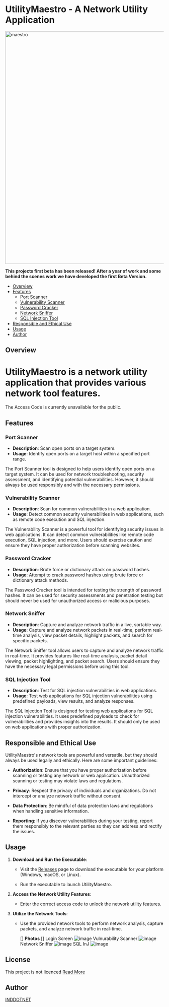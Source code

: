 # UtilityMaestro - A Network Utility Application
<img width="739" alt="maestro" src="https://github.com/IndulgeinDotNet/UtilityMaestro/assets/125331271/e5f6c82b-7fa7-4a66-86b2-b2a52f48a3dc">
  
**This projects first beta has been released! After a year of work and some behind the scenes work we have developed the first Beta Version.**

- [Overview](#overview)
- [Features](#features)
  - [Port Scanner](#port-scanner)
  - [Vulnerability Scanner](#vulnerability-scanner)
  - [Password Cracker](#password-cracker)
  - [Network Sniffer](#network-sniffer)
  - [SQL Injection Tool](#sql-injection-tool)
- [Responsible and Ethical Use](#responsible-and-ethical-use)
- [Usage](#usage)
- [Author](#author)

## Overview

UtilityMaestro is a  network utility application that provides various network tool features.
=
The Access Code is currently unavailable for the public.
## Features

### Port Scanner

- **Description**: Scan open ports on a target system.
- **Usage**: Identify open ports on a target host within a specified port range.

The Port Scanner tool is designed to help users identify open ports on a target system. It can be used for network troubleshooting, security assessment, and identifying potential vulnerabilities. However, it should always be used responsibly and with the necessary permissions.

### Vulnerability Scanner

- **Description**: Scan for common vulnerabilities in a web application.
- **Usage**: Detect common security vulnerabilities in web applications, such as remote code execution and SQL injection.

The Vulnerability Scanner is a powerful tool for identifying security issues in web applications. It can detect common vulnerabilities like remote code execution, SQL injection, and more. Users should exercise caution and ensure they have proper authorization before scanning websites.

### Password Cracker

- **Description**: Brute force or dictionary attack on password hashes.
- **Usage**: Attempt to crack password hashes using brute force or dictionary attack methods.

The Password Cracker tool is intended for testing the strength of password hashes. It can be used for security assessments and penetration testing but should never be used for unauthorized access or malicious purposes.

### Network Sniffer

- **Description**: Capture and analyze network traffic in a live, sortable way.
- **Usage**: Capture and analyze network packets in real-time, perform real-time analysis, view packet details, highlight packets, and search for specific packets.

The Network Sniffer tool allows users to capture and analyze network traffic in real-time. It provides features like real-time analysis, packet detail viewing, packet highlighting, and packet search. Users should ensure they have the necessary legal permissions before using this tool.

### SQL Injection Tool

- **Description**: Test for SQL injection vulnerabilities in web applications.
- **Usage**: Test web applications for SQL injection vulnerabilities using predefined payloads, view results, and analyze responses.

The SQL Injection Tool is designed for testing web applications for SQL injection vulnerabilities. It uses predefined payloads to check for vulnerabilities and provides insights into the results. It should only be used on web applications with proper authorization.

## Responsible and Ethical Use

UtilityMaestro's network tools are powerful and versatile, but they should always be used legally and ethically. Here are some important guidelines:

- **Authorization**: Ensure that you have proper authorization before scanning or testing any network or web application. Unauthorized scanning or testing may violate laws and regulations.

- **Privacy**: Respect the privacy of individuals and organizations. Do not intercept or analyze network traffic without consent.

- **Data Protection**: Be mindful of data protection laws and regulations when handling sensitive information.

- **Reporting**: If you discover vulnerabilities during your testing, report them responsibly to the relevant parties so they can address and rectify the issues.

## Usage

1. **Download and Run the Executable**:

   - Visit the [Releases](https://github.com/IndulgeinDotNet/UtilityMaestro/releases) page to download the executable for your platform (Windows, macOS, or Linux).

   - Run the executable to launch UtilityMaestro.

2. **Access the Network Utility Features**:

   - Enter the correct access code to unlock the network utility features.

3. **Utilize the Network Tools**:

   - Use the provided network tools to perform network analysis, capture packets, and analyze network traffic in real-time.



     []
**Photos**
[]
Login Screen
![image](https://github.com/user-attachments/assets/d9f32c18-3e72-4fe9-8fe1-308699a4ae5f)
Vulnurability Scanner
![image](https://github.com/user-attachments/assets/6b9075df-c13a-46ff-84c9-9eb7c80be592)
Network Sniffer
![image](https://github.com/user-attachments/assets/e1c22e5e-bf5c-4cb0-8da0-1760165357ef)
SQL InJ
![image](https://github.com/user-attachments/assets/640ec4ce-54c2-49e7-87f3-dd84df39ad94)



## License

This project is not licenced [Read More](https://github.com/IndulgeinDotNet/UtilityMaestro/blob/main/Private)

## Author

[INDDOTNET](https://github.com/indulgeinDOTnet)

